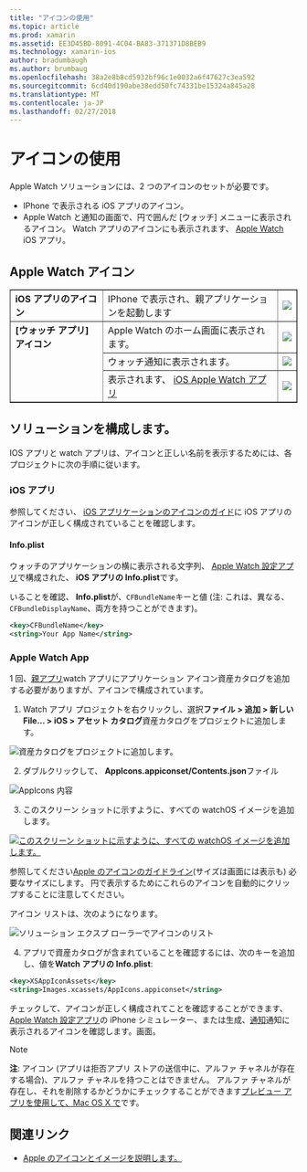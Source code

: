 ```yaml
---
title: "アイコンの使用"
ms.topic: article
ms.prod: xamarin
ms.assetid: EE3D45BD-8091-4C04-BA83-371371D8BEB9
ms.technology: xamarin-ios
author: bradumbaugh
ms.author: brumbaug
ms.openlocfilehash: 38a2e8b8cd5932bf96c1e0032a6f47627c3ea592
ms.sourcegitcommit: 6cd40d190abe38edd50fc74331be15324a845a28
ms.translationtype: MT
ms.contentlocale: ja-JP
ms.lasthandoff: 02/27/2018
---
```

# <a name="working-with-icons"></a>アイコンの使用

Apple Watch ソリューションには、2 つのアイコンのセットが必要です。

* IPhone で表示される iOS アプリのアイコン。
* Apple Watch と通知の画面で、円で囲んだ [ウォッチ] メニューに表示されるアイコン。 Watch アプリのアイコンにも表示されます、 [Apple Watch](~/ios/watchos/app-fundamentals/settings.md) iOS アプリ。

## <a name="apple-watch-icons"></a>Apple Watch アイコン

<table align="center" border="1" cellpadding="1" cellspacing="1">
    <tr>
      <td valign="top">
        <b>iOS アプリのアイコン</b>
      </td>
      <td valign="top">
IPhone で表示され、親アプリケーションを起動します </td>
      <td>
        <img src="icons-images/icon-ios.png" class="tableimg">
      </td>
    </tr>
    <tr>
      <td valign="top" rowspan="3">
        <b>[ウォッチ アプリ] アイコン</b>
      </td>
      <td valign="top">
Apple Watch のホーム画面に表示されます。 </td>
      <td>
        <img src="icons-images/icon-home.png" class="tableimg" />
      </td>
    </tr>
    <tr>
      <td valign="top">
ウォッチ通知に表示されます。 </td>
      <td>
        <img src="icons-images/notification-icon.png" class="tableimg" />
      </td>
    </tr>
    <tr>
      <td valign="top">
表示されます、 <a href="~/ios/watchos/app-fundamentals/settings.md">iOS Apple Watch アプリ</a>
      </td>
      <td>
        <a href="icons-images/watch-app.png">
          <img src="icons-images/watch-app-sml.png" class="tableimg">
        </a>
      </td>
    </tr>
    <tbody>
</table>



## <a name="configuring-your-solution"></a>ソリューションを構成します。

IOS アプリと watch アプリは、アイコンと正しい名前を表示するためには、各プロジェクトに次の手順に従います。

### <a name="ios-app"></a>iOS アプリ

参照してください、 [iOS アプリケーションのアイコンのガイド](~/ios/app-fundamentals/images-icons/app-icons.md)に iOS アプリのアイコンが正しく構成されていることを確認します。

#### <a name="infoplist"></a>Info.plist

ウォッチのアプリケーションの横に表示される文字列、 [Apple Watch 設定アプリ](~/ios/watchos/app-fundamentals/settings.md)で構成された、 **iOS アプリの Info.plist**です。

いることを確認、 **Info.plist**が、`CFBundleName`キーと値 (注: これは、異なる、 `CFBundleDisplayName`、両方を持つことができます)。

```xml
<key>CFBundleName</key>
<string>Your App Name</string>
```

### <a name="apple-watch-app"></a>Apple Watch App

1 回、[親アプリ](~/ios/watchos/app-fundamentals/parent-app.md)watch アプリにアプリケーション アイコン資産カタログを追加する必要がありますが、アイコンで構成されています。

1. Watch アプリ プロジェクトを右クリックし、選択**ファイル > 追加 > 新しい File… > iOS > アセット カタログ**資産カタログをプロジェクトに追加します。

 ![](icons-images/newasset.png "資産カタログをプロジェクトに追加します。")

2. ダブルクリックして、 **AppIcons.appiconset/Contents.json**ファイル

  ![](icons-images/xcassets-iconset-sml.png "AppIcons 内容")

3. このスクリーン ショットに示すように、すべての watchOS イメージを追加します。

  [ ![](icons-images/appicons-sml.png "このスクリーン ショットに示すように、すべての watchOS イメージを追加します。")](icons-images/appicons.png)

  参照してください[Apple のアイコンのガイドライン](https://developer.apple.com/library/prerelease/ios/documentation/UserExperience/Conceptual/WatchHumanInterfaceGuidelines/IconandImageSizes.html)(サイズは画面には表示も) 必要なサイズにします。 円で表示するためにこれらのアイコンを自動的にクリップすることに注意してください。

  アイコン リストは、次のようになります。

  ![](icons-images/xcassets-complete-sml.png "ソリューション エクスプ ローラーでアイコンのリスト")

4. アプリで資産カタログが含まれていることを確認するには、次のキーを追加し、値を**Watch アプリの Info.plist**:

```xml
<key>XSAppIconAssets</key>
<string>Images.xcassets/AppIcons.appiconset</string>
```

チェックして、アイコンが正しく構成されてことを確認することができます、 [Apple Watch 設定アプリ](~/ios/watchos/app-fundamentals/settings.md)の iPhone シミュレーター、または生成、[通知](~/ios/watchos/platform/notifications.md)通知に表示されるアイコンを確認します。画面。

> [!NOTE]
> **注**: アイコン (アプリは拒否アプリ ストアの送信中に、アルファ チャネルが存在する場合)、アルファ チャネルを持つことはできません。 アルファ チャネルが存在し、それを削除するかどうかにチェックすることができます[プレビュー アプリを使用して、Mac OS X で](~/ios/watchos/troubleshooting.md#noalpha)です。


## <a name="related-links"></a>関連リンク

- [Apple のアイコンとイメージを説明します。](https://developer.apple.com/library/prerelease/ios/documentation/UserExperience/Conceptual/WatchHumanInterfaceGuidelines/IconandImageSizes.html)
